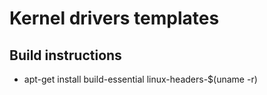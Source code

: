 Kernel drivers templates
========================

Build instructions
------------------

* apt-get install build-essential linux-headers-$(uname -r)
